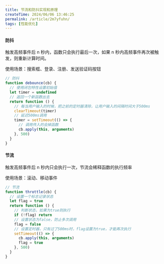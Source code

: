 ```yaml
---
title: 节流和防抖实现和原理
createTime: 2024/06/06 13:46:25
permalink: /article/2m7yfuhn/
tags: [性能优化]
---
```


#### 防抖

触发高频事件后 n 秒内，函数只会执行最后一次，如果 n 秒内高频事件再次被触发，则重新计算时间。

使用场景：搜索框、登录、注册、发送验证码按钮

```js
// 防抖
function debounce(cb) {
  // 使用闭包特性设置初始值
  let timer = undefined
  // 返回一个新函数出去
  return function () {
    // 每当用户输入的时候，把之前的定时器清除，让用户输入的间隔时间大于500ms
    clearTimeout(timer)
    // 延迟500ms调用
    timer = setTimeout(() => {
      // 调用传入的会掉函数
      cb.apply(this, arguments)
    }, 500)
  }
}
```

#### 节流

触发高频事件后 n 秒内只会执行一次，节流会稀释函数的执行频率

使用场景：滚动、移动事件

```js
// 节流
function throttle(cb) {
  // 设置一个标志记录状态
  let flag = true
  return function () {
    // 判断状态，如果为true则执行
    if (!flag) return
    // 设置状态为false，防止多次调用
    flag = false
    // 设置定时器，只有过了500ms时，flag设置为true，才能再次执行
    setTimeout(() => {
      cb.apply(this, arguments)
      flag = true
    }, 500)
  }
}
```
